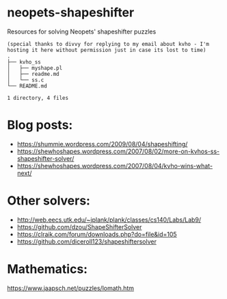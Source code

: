 # neopets-shapeshifter
Resources for solving Neopets' shapeshifter puzzles

```
(special thanks to divvy for replying to my email about kvho - I'm hosting it here without permission just in case its lost to time)
.
├── kvho_ss
│   ├── myshape.pl
│   ├── readme.md
│   └── ss.c
└── README.md

1 directory, 4 files
```

# Blog posts:

- https://shummie.wordpress.com/2009/08/04/shapeshifting/
- https://shewhoshapes.wordpress.com/2007/08/02/more-on-kvhos-ss-shapeshifter-solver/
- https://shewhoshapes.wordpress.com/2007/08/04/kvho-wins-what-next/

# Other solvers:

- http://web.eecs.utk.edu/~jplank/plank/classes/cs140/Labs/Lab9/
- https://github.com/dzou/ShapeShifterSolver
- https://clraik.com/forum/downloads.php?do=file&id=105
- https://github.com/diceroll123/shapeshiftersolver

# Mathematics:
https://www.jaapsch.net/puzzles/lomath.htm


